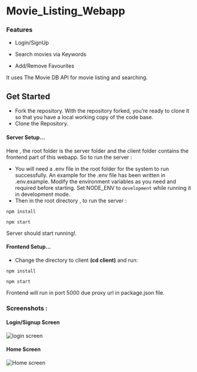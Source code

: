 # Movie_Listing_Webapp

<h3>Features</h3>

- Login/SignUp

- Search movies via Keywords

- Add/Remove Favourites

It uses The Movie DB API for movie listing and searching.
## Get Started

- Fork the repository. With the repository forked, you’re ready to clone it so that you have a local       working copy of the code base.
- Clone the Repository.

#### Server Setup...

Here , the root folder is the server folder and the client folder contains the frontend part of this webapp.
So to run the server :
- You will need a .env file in the root folder for the system to run successfully. An example for the .env file has been written in .env.example. Modify the environment variables as you need and required before starting. Set NODE_ENV to `development` while running it in development mode.
- Then in the root directory , to run the server :
```shell
npm install
```
```shell
npm start
```
Server should start running!.

#### Frontend Setup...
- Change the directory to client **(cd client)** and run:
 ```shell
npm install
```
```shell
npm start
```
Frontend will run in port 5000 due proxy url in package.json file.

### Screenshots : 

#### Login/Signup Screen
![login screen](https://user-images.githubusercontent.com/56025388/135136635-850c6474-9bda-4e2d-bdb8-af437f8b29f8.png 'Authentication screens')


#### Home Screen
![Home screen](https://user-images.githubusercontent.com/56025388/135136646-c31b50c6-bf9f-411a-b474-59e651dc4818.png 'Home screens')

